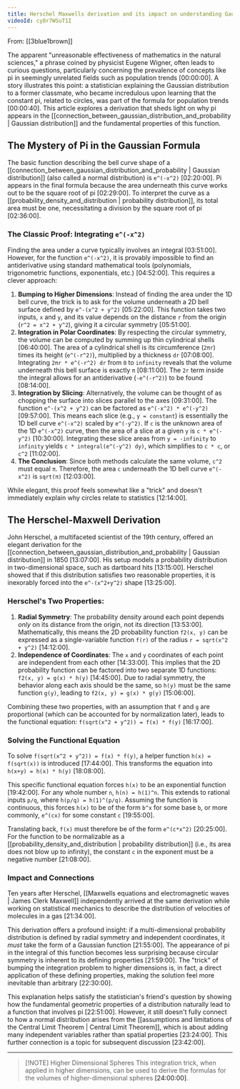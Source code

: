```yaml
---
title: Herschel Maxwells derivation and its impact on understanding Gaussian distribution
videoId: cy8r7WSuT1I
---
```


From: [[3blue1brown]] <br/> 

The apparent "unreasonable effectiveness of mathematics in the natural sciences," a phrase coined by physicist Eugene Wigner, often leads to curious questions, particularly concerning the prevalence of concepts like pi in seemingly unrelated fields such as population trends <a class="yt-timestamp" data-t="00:00:00">[00:00:00]</a>. A story illustrates this point: a statistician explaining the Gaussian distribution to a former classmate, who became incredulous upon learning that the constant pi, related to circles, was part of the formula for population trends <a class="yt-timestamp" data-t="00:00:40">[00:00:40]</a>. This article explores a derivation that sheds light on why pi appears in the [[connection_between_gaussian_distribution_and_probability | Gaussian distribution]] and the fundamental properties of this function.

## The Mystery of Pi in the Gaussian Formula

The basic function describing the bell curve shape of a [[connection_between_gaussian_distribution_and_probability | Gaussian distribution]] (also called a normal distribution) is `e^(-x^2)` <a class="yt-timestamp" data-t="02:20:00">[02:20:00]</a>. Pi appears in the final formula because the area underneath this curve works out to be the square root of pi <a class="yt-timestamp" data-t="02:29:00">[02:29:00]</a>. To interpret the curve as a [[probability_density_and_distribution | probability distribution]], its total area must be one, necessitating a division by the square root of pi <a class="yt-timestamp" data-t="02:36:00">[02:36:00]</a>.

### The Classic Proof: Integrating `e^(-x^2)`

Finding the area under a curve typically involves an integral <a class="yt-timestamp" data-t="03:51:00">[03:51:00]</a>. However, for the function `e^(-x^2)`, it is provably impossible to find an antiderivative using standard mathematical tools (polynomials, trigonometric functions, exponentials, etc.) <a class="yt-timestamp" data-t="04:52:00">[04:52:00]</a>. This requires a clever approach:

1.  **Bumping to Higher Dimensions**: Instead of finding the area under the 1D bell curve, the trick is to ask for the volume underneath a 2D bell surface defined by `e^-(x^2 + y^2)` <a class="yt-timestamp" data-t="05:22:00">[05:22:00]</a>. This function takes two inputs, `x` and `y`, and its value depends on the distance `r` from the origin (`r^2 = x^2 + y^2`), giving it a circular symmetry <a class="yt-timestamp" data-t="05:51:00">[05:51:00]</a>.
2.  **Integration in Polar Coordinates**: By respecting the circular symmetry, the volume can be computed by summing up thin cylindrical shells <a class="yt-timestamp" data-t="06:40:00">[06:40:00]</a>. The area of a cylindrical shell is its circumference (`2πr`) times its height (`e^(-r^2)`), multiplied by a thickness `dr` <a class="yt-timestamp" data-t="07:08:00">[07:08:00]</a>. Integrating `2πr * e^(-r^2) dr` from `0` to `infinity` reveals that the volume underneath this bell surface is exactly `π` <a class="yt-timestamp" data-t="08:11:00">[08:11:00]</a>. The `2r` term inside the integral allows for an antiderivative (`-e^(-r^2)`) to be found <a class="yt-timestamp" data-t="08:14:00">[08:14:00]</a>.
3.  **Integration by Slicing**: Alternatively, the volume can be thought of as chopping the surface into slices parallel to the axes <a class="yt-timestamp" data-t="09:31:00">[09:31:00]</a>. The function `e^-(x^2 + y^2)` can be factored as `e^(-x^2) * e^(-y^2)` <a class="yt-timestamp" data-t="09:57:00">[09:57:00]</a>. This means each slice (e.g., `y = constant`) is essentially the 1D bell curve `e^(-x^2)` scaled by `e^(-y^2)`. If `c` is the unknown area of the 1D `e^(-x^2)` curve, then the area of a slice at a given `y` is `c * e^(-y^2)` <a class="yt-timestamp" data-t="10:30:00">[10:30:00]</a>. Integrating these slice areas from `y = -infinity` to `infinity` yields `c * integral(e^(-y^2) dy)`, which simplifies to `c * c`, or `c^2` <a class="yt-timestamp" data-t="11:02:00">[11:02:00]</a>.
4.  **The Conclusion**: Since both methods calculate the same volume, `c^2` must equal `π`. Therefore, the area `c` underneath the 1D bell curve `e^(-x^2)` is `sqrt(π)` <a class="yt-timestamp" data-t="12:03:00">[12:03:00]</a>.

While elegant, this proof feels somewhat like a "trick" and doesn't immediately explain why circles relate to statistics <a class="yt-timestamp" data-t="12:14:00">[12:14:00]</a>.

## The Herschel-Maxwell Derivation

John Herschel, a multifaceted scientist of the 19th century, offered an elegant derivation for the [[connection_between_gaussian_distribution_and_probability | Gaussian distribution]] in 1850 <a class="yt-timestamp" data-t="13:07:00">[13:07:00]</a>. His setup models a probability distribution in two-dimensional space, such as dartboard hits <a class="yt-timestamp" data-t="13:15:00">[13:15:00]</a>. Herschel showed that if this distribution satisfies two reasonable properties, it is inexorably forced into the `e^-(x^2+y^2)` shape <a class="yt-timestamp" data-t="13:25:00">[13:25:00]</a>.

### Herschel's Two Properties:

1.  **Radial Symmetry**: The probability density around each point depends *only* on its distance from the origin, not its direction <a class="yt-timestamp" data-t="13:53:00">[13:53:00]</a>. Mathematically, this means the 2D probability function `f2(x, y)` can be expressed as a single-variable function `f(r)` of the radius `r = sqrt(x^2 + y^2)` <a class="yt-timestamp" data-t="14:12:00">[14:12:00]</a>.
2.  **Independence of Coordinates**: The `x` and `y` coordinates of each point are independent from each other <a class="yt-timestamp" data-t="14:33:00">[14:33:00]</a>. This implies that the 2D probability function can be factored into two separate 1D functions: `f2(x, y) = g(x) * h(y)` <a class="yt-timestamp" data-t="14:45:00">[14:45:00]</a>. Due to radial symmetry, the behavior along each axis should be the same, so `h(y)` must be the same function `g(y)`, leading to `f2(x, y) = g(x) * g(y)` <a class="yt-timestamp" data-t="15:06:00">[15:06:00]</a>.

Combining these two properties, with an assumption that `f` and `g` are proportional (which can be accounted for by normalization later), leads to the functional equation: `f(sqrt(x^2 + y^2)) = f(x) * f(y)` <a class="yt-timestamp" data-t="16:17:00">[16:17:00]</a>.

### Solving the Functional Equation

To solve `f(sqrt(x^2 + y^2)) = f(x) * f(y)`, a helper function `h(x) = f(sqrt(x))` is introduced <a class="yt-timestamp" data-t="17:44:00">[17:44:00]</a>. This transforms the equation into `h(x+y) = h(x) * h(y)` <a class="yt-timestamp" data-t="18:08:00">[18:08:00]</a>.

This specific functional equation forces `h(x)` to be an exponential function <a class="yt-timestamp" data-t="19:42:00">[19:42:00]</a>. For any whole number `n`, `h(n) = h(1)^n`. This extends to rational inputs `p/q`, where `h(p/q) = h(1)^(p/q)`. Assuming the function is continuous, this forces `h(x)` to be of the form `b^x` for some base `b`, or more commonly, `e^(cx)` for some constant `c` <a class="yt-timestamp" data-t="19:55:00">[19:55:00]</a>.

Translating back, `f(x)` must therefore be of the form `e^(c*x^2)` <a class="yt-timestamp" data-t="20:25:00">[20:25:00]</a>. For the function to be normalizable as a [[probability_density_and_distribution | probability distribution]] (i.e., its area does not blow up to infinity), the constant `c` in the exponent must be a negative number <a class="yt-timestamp" data-t="21:08:00">[21:08:00]</a>.

### Impact and Connections

Ten years after Herschel, [[Maxwells equations and electromagnetic waves | James Clerk Maxwell]] independently arrived at the same derivation while working on statistical mechanics to describe the distribution of velocities of molecules in a gas <a class="yt-timestamp" data-t="21:34:00">[21:34:00]</a>.

This derivation offers a profound insight: if a multi-dimensional probability distribution is defined by radial symmetry and independent coordinates, it *must* take the form of a Gaussian function <a class="yt-timestamp" data-t="21:55:00">[21:55:00]</a>. The appearance of pi in the integral of this function becomes less surprising because circular symmetry is inherent to its defining properties <a class="yt-timestamp" data-t="21:59:00">[21:59:00]</a>. The "trick" of bumping the integration problem to higher dimensions is, in fact, a direct application of these defining properties, making the solution feel more inevitable than arbitrary <a class="yt-timestamp" data-t="22:30:00">[22:30:00]</a>.

This explanation helps satisfy the statistician's friend's question by showing how the fundamental geometric properties of a distribution naturally lead to a function that involves pi <a class="yt-timestamp" data-t="22:51:00">[22:51:00]</a>. However, it still doesn't fully connect to how a normal distribution arises from the [[assumptions and limitations of the Central Limit Theorem | Central Limit Theorem]], which is about adding many independent variables rather than spatial properties <a class="yt-timestamp" data-t="23:24:00">[23:24:00]</a>. This further connection is a topic for subsequent discussion <a class="yt-timestamp" data-t="23:42:00">[23:42:00]</a>.

***

> [!NOTE] Higher Dimensional Spheres
> This integration trick, when applied in higher dimensions, can be used to derive the formulas for the volumes of higher-dimensional spheres <a class="yt-timestamp" data-t="24:00:00">[24:00:00]</a>.